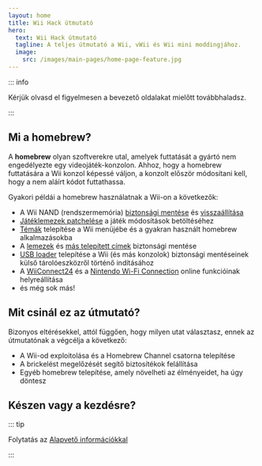```yaml
---
layout: home
title: Wii Hack útmutató
hero:
  text: Wii Hack útmutató
  tagline: A teljes útmutató a Wii, vWii és Wii mini moddingjához.
  image:
    src: /images/main-pages/home-page-feature.jpg
---
```


::: info

Kérjük olvasd el figyelmesen a bevezető oldalakat mielőtt továbbhaladsz.

:::

## Mi a homebrew?

A **homebrew** olyan szoftverekre utal, amelyek futtatását a gyártó nem engedélyezte egy videojáték-konzolon. Ahhoz, hogy a homebrew futtatására a Wii konzol képessé váljon, a konzolt először módosítani kell, hogy a nem aláírt kódot futtathassa.

Gyakori példái a homebrew használatnak a Wii-on a következők:

- A Wii NAND (rendszermemória) [biztonsági mentése](bootmii) és [visszaállítása](bootmiirecover)
- [Játéklemezek patchelése](https://wiki.hacks.guide/wiki/Wii:Riivolution) a játék módosítások betöltéséhez
- [Témák](themes) telepítése a Wii menüjébe és a gyakran használt homebrew alkalmazásokba
- A [lemezek](dump-games) és [más telepített címek](dump-wads) biztonsági mentése
- [USB loader](wii-loaders) telepítése a Wii (és más konzolok) biztonsági mentéseinek külső tárolóeszközről történő indításához
- A [WiiConnect24](wiiconnect24) és a [Nintendo Wi-Fi Connection](nintendowfc) online funkcióinak helyreállítása
- és még sok más!

## Mit csinál ez az útmutató?

Bizonyos eltérésekkel, attól függően, hogy milyen utat választasz, ennek az útmutatónak a végcélja a következő:

- A Wii-od exploitolása és a Homebrew Channel csatorna telepítése
- A brickelést megelőzését segítő biztosítékok felállítása
- Egyéb homebrew telepítése, amely növelheti az élményeidet, ha úgy döntesz

## Készen vagy a kezdésre?

::: tip

Folytatás az [Alapvető információkkal](key-information)

:::
